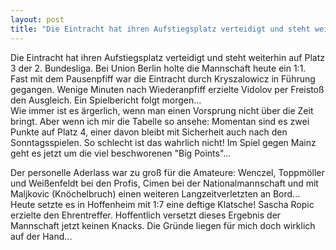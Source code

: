 ```yaml
---
layout: post
title: "Die Eintracht hat ihren Aufstiegsplatz verteidigt und steht weiterhin auf Platz 3 der 2."
---
```


Die Eintracht hat ihren Aufstiegsplatz verteidigt und steht weiterhin auf Platz 3 der 2. Bundesliga. Bei Union Berlin holte die Mannschaft heute ein 1:1. Fast mit dem Pausenpfiff war die Eintracht durch Kryszalowicz in Führung gegangen. Wenige Minuten nach Wiederanpfiff erzielte Vidolov per Freistoß den Ausgleich. Ein Spielbericht folgt morgen...  
Wie immer ist es ärgerlich, wenn man einen Vorsprung nicht über die Zeit bringt. Aber wenn ich mir die Tabelle so ansehe: Momentan sind es zwei Punkte auf Platz 4, einer davon bleibt mit Sicherheit auch nach den Sonntagsspielen. So schlecht ist das wahrlich nicht! Im Spiel gegen Mainz geht es jetzt um die viel beschworenen "Big Points"...  
  
Der personelle Aderlass war zu groß für die Amateure: Wenczel, Toppmöller und Weißenfeldt bei den Profis, Cimen bei der Nationalmannschaft und mit Maljkovic (Knöchelbruch) einen weiteren Langzeitverletzten an Bord... Heute setzte es in Hoffenheim mit 1:7 eine deftige Klatsche! Sascha Ropic erzielte den Ehrentreffer. Hoffentlich versetzt dieses Ergebnis der Mannschaft jetzt keinen Knacks. Die Gründe liegen für mich doch wirklich auf der Hand...
